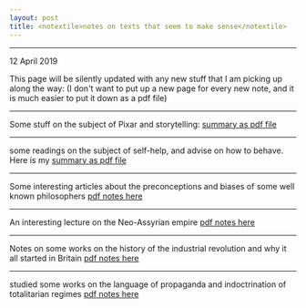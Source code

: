 ```yaml
---
layout: post
title: <notextile>notes on texts that seem to make sense</notextile>
---
```


----------------

<p class="publish_date">
12 April  2019
</p>

This page will be silently updated with any new stuff that I am picking up along the way: (I don't want to put up a new page for every new note, and it is much easier to put it down as a pdf file)

<!--
-=-=-=-=-=-=-=-=-=

I have been consuming quite a lot of TED talks recently; Now TED talks are very feel-good, that's their problem:

ee this Quora discussion [Are the TED Talks a type of church for atheists?](https://www.quora.com/Are-the-TED-Talks-a-type-of-church-for-atheists)

Answer by Bjoern David Paulson: 
“... The actual problem comes when the aggregate sum of pop science is billed as something transformative. The problem arises when viewers come for the enthusiasm and reassurance and confuse that with actual understanding. When the hard questions are left behind and all that remains is a comfortable euphoria”

I hope that keeping notes while listening can get you past the feel good effect, it also leads you to searching for more information if a given topic has caught your interest.
//-->

- - - -

Some stuff on the subject of Pixar and storytelling: [summary as pdf file](https://github.com/MoserMichael/cstuff/releases/download/pixar/pixar_storytelling.pdf)

- - - -

some readings on the subject of self-help, and advise on how to behave. Here is my [summary as pdf file](https://github.com/MoserMichael/cstuff/files/3071781/attention.pdf)

- - - - - - - -- 

Some interesting articles about the preconceptions and biases of some well known philosophers [pdf notes here](https://github.com/MoserMichael/cstuff/releases/download/updsoft/bad_philosophers.pdf)  

- - - - - - - -- 

An interesting lecture on the Neo-Assyrian empire [pdf notes here](https://github.com/MoserMichael/cstuff/releases/download/updsoft/neo-assyrian-empire.pdf)   

- - - - - - - - 

Notes on some works on the history of the industrial revolution and why it all started in Britain [pdf notes here](https://github.com/MoserMichael/cstuff/releases/download/updjuly/why-did-industrialization-start-in-britain.pdf)

- - - - - - - - 

studied some works on the language of propaganda and indoctrination of totalitarian regimes [pdf notes here](https://github.com/MoserMichael/cstuff/files/3323527/total-language.pdf)

